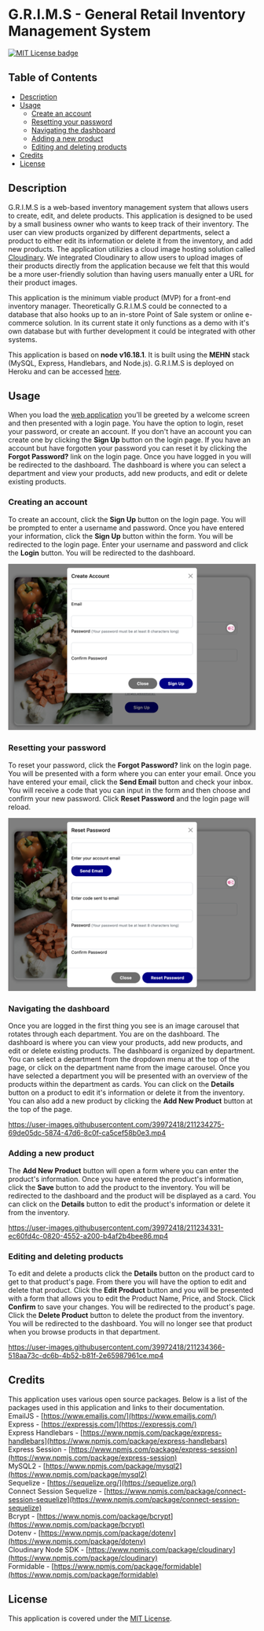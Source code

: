 # G.R.I.M.S - General Retail Inventory Management System

[![MIT License badge](https://img.shields.io/badge/license-MIT-yellow.svg)](https://choosealicense.com/licenses/mit/)

## Table of Contents

- [Description](#description)
- [Usage](#usage)
	- [Create an account](#create-an-account)
	- [Resetting your password](#resetting-your-password)
	- [Navigating the dashboard](#navigating-the-dashboard)
	- [Adding a new product](#adding-a-new-product)
	- [Editing and deleting products](#editing-and-deleting-products)
- [Credits](#credits)
- [License](#license)

## Description
G.R.I.M.S is a web-based inventory management system that allows users to create, edit, and delete products. This application is designed to be used by a small business owner who wants to keep track of their inventory. The user can view products organized by different departments, select a product to either edit its information or delete it from the inventory, and add new products. The application utilizies a cloud image hosting solution called [Cloudinary](https://cloudinary.com/). We integrated Cloudinary to allow users to upload images of their products directly from the application because we felt that this would be a more user-friendly solution than having users manually enter a URL for their product images.
<br>

This application is the minimum viable product (MVP) for a front-end inventory manager. Theoretically G.R.I.M.S could be connected to a database that also hooks up to an in-store Point of Sale system or online e-commerce solution. In its current state it only functions as a demo with it's own database but with further development it could be integrated with other systems.
<br>

This application is based on **node v16.18.1**. It is built using the **MEHN** stack (MySQL, Express, Handlebars, and Node.js). G.R.I.M.S is deployed on Heroku and can be accessed [here](https://grims-inventory.herokuapp.com/).

## Usage
When you load the [web application](https://grims-inventory.herokuapp.com/) you'll be greeted by a welcome screen and then presented with a login page. You have the option to login, reset your password, or create an account. If you don't have an account you can create one by clicking the **Sign Up** button on the login page. If you have an account but have forgotten your password you can reset it by clicking the **Forgot Password?** link on the login page. Once you have logged in you will be redirected to the dashboard. The dashboard is where you can select a department and view your products, add new products, and edit or delete existing products.

### Creating an account
To create an account, click the **Sign Up** button on the login page. You will be prompted to enter a username and password. Once you have entered your information, click the **Sign Up** button within the form. You will be redirected to the login page. Enter your username and password and click the **Login** button. You will be redirected to the dashboard.
<br>

![Create Account](./public/images/create-account.png)

### Resetting your password
To reset your password, click the **Forgot Password?** link on the login page. You will be presented with a form where you can enter your email. Once you have entered your email, click the **Send Email** button and check your inbox. You will receive a code that you can input in the form and then choose and confirm your new password. Click **Reset Password** and the login page will reload.
<br>

![Reset Password](./public/images/reset-password.png)


### Navigating the dashboard
Once you are logged in the first thing you see is an image carousel that rotates through each department. You are on the dashboard. The dashboard is where you can view your products, add new products, and edit or delete existing products. The dashboard is organized by department. You can select a department from the dropdown menu at the top of the page, or click on the department name from the image carousel. Once you have selected a department you will be presented with an overview of the products within the department as cards. You can click on the **Details** button on a product to edit it's information or delete it from the inventory. You can also add a new product by clicking the **Add New Product** button at the top of the page.
<br>

https://user-images.githubusercontent.com/39972418/211234275-69de05dc-5874-47d6-8c0f-ca5cef58b0e3.mp4


### Adding a new product
The **Add New Product** button will open a form where you can enter the product's information. Once you have entered the product's information, click the **Save** button to add the product to the inventory. You will be redirected to the dashboard and the product will be displayed as a card. You can click on the **Details** button to edit the product's information or delete it from the inventory.
<br>

https://user-images.githubusercontent.com/39972418/211234331-ec60fd4c-0820-4552-a200-b4af2b4bee86.mp4


### Editing and deleting products
To edit and delete a products click the **Details** button on the product card to get to that product's page. From there you will have the option to edit and delete that product. Click the **Edit Product** button and you will be presented with a form that allows you to edit the Product Name, Price, and Stock. Click **Confirm** to save your changes. You will be redirected to the product's page. Click the **Delete Product** button to delete the product from the inventory. You will be redirected to the dashboard. You will no longer see that product when you browse products in that department.
<br>

https://user-images.githubusercontent.com/39972418/211234366-518aa73c-dc6b-4b52-b81f-2e65987961ce.mp4

## Credits
This application uses various open source packages. Below is a list of the packages used in this application and links to their documentation.
<br>
EmailJS - [https://www.emailjs.com/](https://www.emailjs.com/)
<br>
Express - [https://expressjs.com/](https://expressjs.com/)
<br>
Express Handlebars - [https://www.npmjs.com/package/express-handlebars](https://www.npmjs.com/package/express-handlebars)
<br>
Express Session - [https://www.npmjs.com/package/express-session](https://www.npmjs.com/package/express-session)
<br>
MySQL2 - [https://www.npmjs.com/package/mysql2](https://www.npmjs.com/package/mysql2)
<br>
Sequelize - [https://sequelize.org/](https://sequelize.org/)
<br>
Connect Session Sequelize - [https://www.npmjs.com/package/connect-session-sequelize](https://www.npmjs.com/package/connect-session-sequelize)
<br>
Bcrypt - [https://www.npmjs.com/package/bcrypt](https://www.npmjs.com/package/bcrypt)
<br>
Dotenv - [https://www.npmjs.com/package/dotenv](https://www.npmjs.com/package/dotenv)
<br>
Cloudinary Node SDK - [https://www.npmjs.com/package/cloudinary](https://www.npmjs.com/package/cloudinary)
<br>
Formidable - [https://www.npmjs.com/package/formidable](https://www.npmjs.com/package/formidable)
<br>


## License

This application is covered under the [MIT License](https://choosealicense.com/licenses/mit/).
